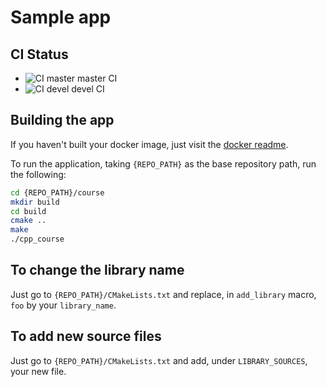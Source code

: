 # Sample app

## CI Status

* ![CI master](https://github.com/glpuga/action-test-repo/workflows/CI/badge.svg?branch=master) master CI
* ![CI devel](https://github.com/glpuga/action-test-repo/workflows/CI/badge.svg?branch=devel) devel CI

## Building the app

If you haven't built your docker image, just visit the [docker readme](../docker/README.md).

To run the application, taking `{REPO_PATH}` as the base repository path, run the following:

```bash
cd {REPO_PATH}/course
mkdir build
cd build
cmake ..
make
./cpp_course
```

## To change the library name

Just go to `{REPO_PATH}/CMakeLists.txt` and replace, in `add_library` macro,
`foo` by your `library_name`.

## To add new source files

Just go to `{REPO_PATH}/CMakeLists.txt` and add, under `LIBRARY_SOURCES`, your
new file.
